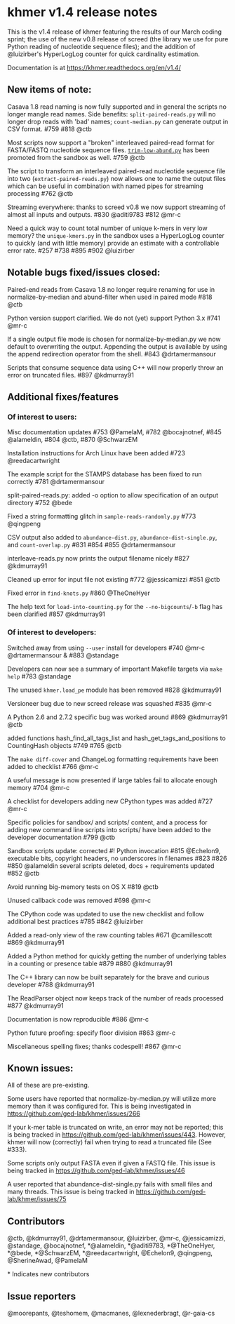 # khmer v1.4 release notes

This is the v1.4 release of khmer featuring the results of our March coding sprint; the use of the new v0.8 release of screed (the library we use for pure Python reading of nucleotide sequence files); and the addition of @luizirber's HyperLogLog counter for quick cardinality estimation.

Documentation is at https://khmer.readthedocs.org/en/v1.4/

## New items of note:

Casava 1.8 read naming is now fully supported and in general the scripts no longer mangle read names. Side benefits: `split-paired-reads.py` will no longer drop reads with 'bad' names; `count-median.py` can generate output in CSV format. #759 #818 @ctb

Most scripts now support a "broken" interleaved paired-read format for FASTA/FASTQ nucleotide sequence files. [`trim-low-abund.py`](http://khmer.readthedocs.org/en/v1.4/user/scripts.html#trim-low-abund-py) has been promoted from the sandbox as well. #759 @ctb 

The script to transform an interleaved paired-read nucleotide sequence file into two (`extract-paired-reads.py`) now allows one to name the output files which can be useful in combination with named pipes for streaming processing #762 @ctb 

Streaming everywhere: thanks to screed v0.8 we now support streaming of almost all inputs and outputs. #830 @aditi9783 #812 @mr-c

Need a quick way to count total number of unique k-mers in very low memory? the `unique-kmers.py` in the sandbox uses a HyperLogLog counter to quickly (and with little memory) provide an estimate with a controllable error rate. #257 #738 #895 #902 @luizirber 

## Notable bugs fixed/issues closed:

Paired-end reads from Casava 1.8 no longer require renaming for use in normalize-by-median and abund-filter when used in paired mode #818 @ctb

Python version support clarified. We do not (yet) support Python 3.x #741 @mr-c

If a single output file mode is chosen for normalize-by-median.py we now default to overwriting the output. Appending the output is available by using the append redirection operator from the shell. #843 @drtamermansour 

Scripts that consume sequence data using C++ will now properly throw an error on truncated files. #897 @kdmurray91 

## Additional fixes/features

### Of interest to users:

Misc documentation updates #753 @PamelaM, #782 @bocajnotnef, #845 @alameldin, #804 @ctb, #870 @SchwarzEM

Installation instructions for Arch Linux have been added #723 @reedacartwright

The example script for the STAMPS database has been fixed to run correctly #781 @drtamermansour 

split-paired-reads.py: added -o option to allow specification of an output directory #752 @bede 

Fixed a string formatting glitch in `sample-reads-randomly.py` #773 @qingpeng 

CSV output also added to `abundance-dist.py`, `abundance-dist-single.py`, and `count-overlap.py` #831 #854 #855 @drtamermansour 

interleave-reads.py now prints the output filename nicely #827 @kdmurray91 

Cleaned up error for input file not existing #772 @jessicamizzi #851 @ctb 

Fixed error in `find-knots.py` #860 @TheOneHyer 

The help text for `load-into-counting.py` for the `--no-bigcounts`/`-b` flag has been clarified #857 @kdmurray91

### Of interest to developers:

Switched away from using `--user` install for developers #740 @mr-c @drtamermansour & #883 @standage 

Developers can now see a summary of important Makefile targets via `make help` #783 @standage 

The unused `khmer.load_pe` module has been removed #828 @kdmurray91 

Versioneer bug due to new screed release was squashed #835 @mr-c

A Python 2.6 and 2.7.2 specific bug was worked around #869 @kdmurray91 @ctb 

added functions hash_find_all_tags_list and hash_get_tags_and_positions to CountingHash objects #749 #765 @ctb

The `make diff-cover` and ChangeLog formatting requirements have been added to checklist #766 @mr-c 

A useful message is now presented if large tables fail to allocate enough memory #704 @mr-c

A checklist for developers adding new CPython types was added #727 @mr-c

Specific policies for sandbox/ and scripts/ content, and a process for adding new command line scripts into scripts/ have been added to the developer documentation #799 @ctb

Sandbox scripts update: corrected #! Python invocation #815 @Echelon9, executable bits, copyright headers,  no underscores in filenames #823 #826 #850 @alameldin several scripts deleted, docs + requirements updated #852 @ctb

Avoid running big-memory tests on OS X #819 @ctb

Unused callback code was removed #698 @mr-c

The CPython code was updated to use the new checklist and follow additional best practices #785 #842 @luizirber 

Added a read-only view of the raw counting tables #671 @camillescott #869 @kdmurray91 

Added a Python method for quickly getting the number of underlying tables in a counting or presence table #879 #880 @kdmurray91 

The C++ library can now be built separately for the brave and curious developer #788 @kdmurray91 

The ReadParser object now keeps track of the number of reads processed #877 @kdmurray91 

Documentation is now reproducible #886 @mr-c

Python future proofing: specify floor division #863 @mr-c

Miscellaneous spelling fixes; thanks codespell! #867 @mr-c

## Known issues:

All of these are pre-existing.

Some users have reported that normalize-by-median.py will utilize more memory than it was configured for. This is being investigated in https://github.com/ged-lab/khmer/issues/266

If your k-mer table is truncated on write, an error may not be reported; this is being tracked in https://github.com/ged-lab/khmer/issues/443. However, khmer will now (correctly) fail when trying to read a truncated file (See #333).

Some scripts only output FASTA even if given a FASTQ file. This issue is being tracked in https://github.com/ged-lab/khmer/issues/46

A user reported that abundance-dist-single.py fails with small files and many threads. This issue is being tracked in https://github.com/ged-lab/khmer/issues/75

## Contributors

@ctb, @kdmurray91, @drtamermansour, @luizirber, @mr-c, @jessicamizzi,
@standage, @bocajnotnef, \*@alameldin, \*@aditi9783, \*@TheOneHyer, \*@bede,
\*@SchwarzEM, \*@reedacartwright, @Echelon9, @qingpeng, @SherineAwad, @PamelaM 

\* Indicates new contributors

## Issue reporters

@moorepants, @teshomem, @macmanes, @lexnederbragt, @r-gaia-cs

